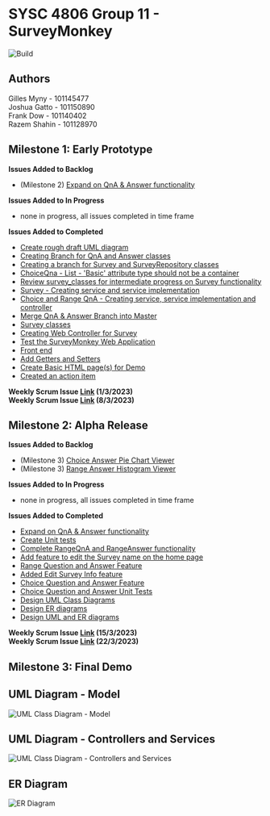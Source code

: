 # SYSC 4806 Group 11 - SurveyMonkey
![Build](https://github.com/GillesMyny1/SurveyMonkey/actions/workflows/maven.yml/badge.svg)

## Authors
Gilles Myny - 101145477  
Joshua Gatto - 101150890  
Frank Dow - 101140402  
Razem Shahin - 101128970  

## Milestone 1: Early Prototype
**Issues Added to Backlog**
- (Milestone 2) [Expand on QnA & Answer functionality][i9]

**Issues Added to In Progress**
- none in progress, all issues completed in time frame

**Issues Added to Completed**
- [Create rough draft UML diagram][i5]
- [Creating Branch for QnA and Answer classes][i6]
- [Creating a branch for Survey and SurveyRepository classes][i8]
- [ChoiceQna - List<String> - 'Basic' attribute type should not be a container][i7]
- [Review survey_classes for intermediate progress on Survey functionality][i10]
- [Survey - Creating service and service implementation][i11]
- [Choice and Range QnA - Creating service, service implementation and controller][i12]
- [Merge QnA & Answer Branch into Master][i13]
- [Survey classes][i14]
- [Creating Web Controller for Survey][i15]
- [Test the SurveyMonkey Web Application][i16]
- [Front end][i18]
- [Add Getters and Setters][i19]
- [Create Basic HTML page(s) for Demo][i20]
- [Created an action item][i23]

**Weekly Scrum Issue [Link][i1] (1/3/2023)**  
**Weekly Scrum Issue [Link][i4] (8/3/2023)**

## Milestone 2: Alpha Release
**Issues Added to Backlog**
- (Milestone 3) [Choice Answer Pie Chart Viewer][i39]
- (Milestone 3) [Range Answer Histogram Viewer][i42]

**Issues Added to In Progress**
- none in progress, all issues completed in time frame

**Issues Added to Completed**
- [Expand on QnA & Answer functionality][i9]
- [Create Unit tests][i28]
- [Complete RangeQnA and RangeAnswer functionality][i30]
- [Add feature to edit the Survey name on the home page][i31]
- [Range Question and Answer Feature][p32]
- [Added Edit Survey Info feature][p34]
- [Choice Question and Answer Feature][i35]
- [Choice Question and Answer Unit Tests][i36]
- [Design UML Class Diagrams][i37]
- [Design ER diagrams][i41]
- [Design UML and ER diagrams][p44]

**Weekly Scrum Issue [Link][i33] (15/3/2023)**  
**Weekly Scrum Issue [Link][i40] (22/3/2023)**

## Milestone 3: Final Demo

## UML Diagram - Model
![UML Class Diagram - Model](https://user-images.githubusercontent.com/60025134/226721632-38eac714-4034-42b3-98e1-a00bcde8f0a0.png)

## UML Diagram - Controllers and Services
![UML Class Diagram - Controllers and Services](https://user-images.githubusercontent.com/60025134/226721698-243016ed-f4b4-447e-882c-cc5cae9bff8c.png)

## ER Diagram
![ER Diagram](https://user-images.githubusercontent.com/60025134/226722723-9d3b76be-84cd-45fa-b04b-c11525abf9ad.png)


[i1]: https://github.com/GillesMyny1/SurveyMonkey/issues/1
[i4]: https://github.com/GillesMyny1/SurveyMonkey/issues/4
[i9]: https://github.com/GillesMyny1/SurveyMonkey/issues/9
[i5]: https://github.com/GillesMyny1/SurveyMonkey/issues/5
[i6]: https://github.com/GillesMyny1/SurveyMonkey/issues/6
[i8]: https://github.com/GillesMyny1/SurveyMonkey/issues/8
[i7]: https://github.com/GillesMyny1/SurveyMonkey/issues/7
[i10]: https://github.com/GillesMyny1/SurveyMonkey/issues/10
[i11]: https://github.com/GillesMyny1/SurveyMonkey/issues/11
[i12]: https://github.com/GillesMyny1/SurveyMonkey/issues/12
[i13]: https://github.com/GillesMyny1/SurveyMonkey/issues/13
[i14]: https://github.com/GillesMyny1/SurveyMonkey/issues/14
[i15]: https://github.com/GillesMyny1/SurveyMonkey/issues/15
[i16]: https://github.com/GillesMyny1/SurveyMonkey/issues/16
[i18]: https://github.com/GillesMyny1/SurveyMonkey/issues/18
[i19]: https://github.com/GillesMyny1/SurveyMonkey/issues/19
[i20]: https://github.com/GillesMyny1/SurveyMonkey/issues/20
[i23]: https://github.com/GillesMyny1/SurveyMonkey/issues/23
[i28]: https://github.com/GillesMyny1/SurveyMonkey/issues/28
[i30]: https://github.com/GillesMyny1/SurveyMonkey/issues/30
[i31]: https://github.com/GillesMyny1/SurveyMonkey/issues/31
[p32]: https://github.com/GillesMyny1/SurveyMonkey/pull/32
[i33]: https://github.com/GillesMyny1/SurveyMonkey/issues/33
[p34]: https://github.com/GillesMyny1/SurveyMonkey/pull/34
[i35]: https://github.com/GillesMyny1/SurveyMonkey/issues/35
[i36]: https://github.com/GillesMyny1/SurveyMonkey/issues/36
[i37]: https://github.com/GillesMyny1/SurveyMonkey/issues/37
[i39]: https://github.com/GillesMyny1/SurveyMonkey/issues/39
[i40]: https://github.com/GillesMyny1/SurveyMonkey/issues/40
[i41]: https://github.com/GillesMyny1/SurveyMonkey/issues/41
[i42]: https://github.com/GillesMyny1/SurveyMonkey/issues/42
[p44]: https://github.com/GillesMyny1/SurveyMonkey/pull/44

